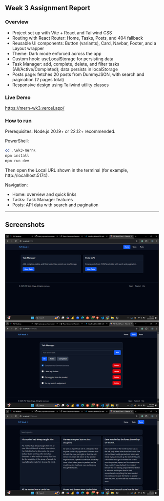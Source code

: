 ## Week 3 Assignment Report

### Overview
- Project set up with Vite + React and Tailwind CSS
- Routing with React Router: Home, Tasks, Posts, and 404 fallback
- Reusable UI components: Button (variants), Card, Navbar, Footer, and a Layout wrapper
- Theme: Dark mode enforced across the app
- Custom hook: useLocalStorage for persisting data
- Task Manager: add, complete, delete, and filter tasks (All/Active/Completed); data persists in localStorage
- Posts page: fetches 20 posts from DummyJSON, with search and pagination (2 pages total)
- Responsive design using Tailwind utility classes


### Live Demo
https://mern-wk3.vercel.app/

### How to run
Prerequisites: Node.js 20.19+ or 22.12+ recommended.

PowerShell:
```powershell
cd .\wk3-mern\
npm install
npm run dev
```

Then open the Local URL shown in the terminal (for example, http://localhost:5174).

Navigation:
- Home: overview and quick links
- Tasks: Task Manager features
- Posts: API data with search and pagination

---

## Screenshots

![alt text](image.png)
![alt text](image-1.png)
![alt text](image-2.png)
